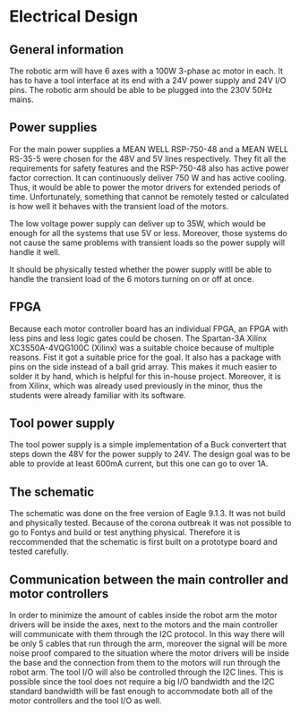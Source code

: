 # Electrical Design
## General information 
The robotic arm will have 6 axes with a 100W 3-phase ac motor in each. 
It has to have a tool interface at its end with a 24V power supply and 24V I/O pins.
The robotic arm should be able to be plugged into the 230V 50Hz mains. 


## Power supplies
For the main power supplies a MEAN WELL RSP-750-48 and a MEAN WELL RS-35-5 were chosen for the 48V and 5V lines respectively.
They fit all the requirements for safety features and the RSP-750-48 also has active power factor correction.
It can continuously deliver 750 W and has active cooling.
Thus, it would be able to power the motor drivers for extended periods of time. 
Unfortunately, something that cannot be remotely tested or calculated is how well it behaves with the transient load of the motors. 


The low voltage power supply can deliver up to 35W, which would be enough for all the systems that use 5V or less. Moreover, those systems do not cause the same problems with transient loads so the power supply will handle it well.


It should be physically tested whether the power supply witll be able to handle the transient load of the 6 motors turning on or off at once. 

## FPGA 
Because each motor controller board has an individual FPGA, an FPGA with less pins and less logic gates could be chosen.
The Spartan-3A Xilinx XC3S50A-4VQG100C (Xilinx) was a suitable choice because of multiple reasons.
Fist it got a suitable price for the goal.
It also has a package with pins on the side instead of a ball grid array.
This makes it much easier to solder it by hand, which is helpful for this in-house project.
Moreover, it is from Xilinx, which was already used previously in the minor, thus the students were already familiar with its software. 


## Tool power supply 
The tool power supply is a simple implementation of a Buck convertert that steps down the 48V for the power supply to 24V.
The design goal was to be able to provide at least 600mA current, but this one can go to over 1A.


## The schematic 
The schematic was done on the free version of Eagle 9.1.3. It was not build and physically tested.
Because of the corona outbreak it was not possible to go to Fontys and build or test anything physical.
Therefore it is reccommended that the schematic is first built on a prototype board and tested carefully. 

## Communication between the main controller and motor controllers
In order to minimize the amount of cables inside the robot arm the motor drivers will be inside the axes, next to the motors and the main controller will communicate with them through the I2C protocol.
In this way there will be only 5 cables that run through the arm, moreover the signal will be more noise proof compared to the situation where the motor drivers will be inside the base and the connection from them to the motors will run through the robot arm. 
The tool I/O will also be controlled through the I2C lines.
This is possible since the tool does not require a big I/O bandwidth and the I2C standard bandwidth will be fast enough to accommodate both all of the motor controllers and the tool I/O as well.
